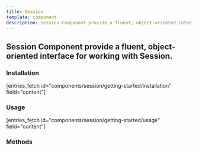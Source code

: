 ```yaml
---
title: Session
template: component
description: Session Component provide a fluent, object-oriented interface for working with Session.
---
```


<h2 class="font-normal text-lg">
Session Component provide a fluent, object-oriented interface for working with Session.
</h2>

### Installation

[entries_fetch id="components/session/getting-started/installation" field="content"]

### Usage

[entries_fetch id="components/session/getting-started/usage" field="content"]

### Methods
